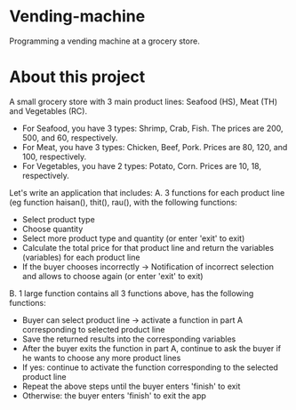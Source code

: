 # Vending-machine
Programming a vending machine at a grocery store.

# About this project
A small grocery store with 3 main product lines: Seafood (HS), Meat (TH) and Vegetables (RC).
 - For Seafood, you have 3 types: Shrimp, Crab, Fish. The prices are 200, 500, and 60, respectively.
 - For Meat, you have 3 types: Chicken, Beef, Pork. Prices are 80, 120, and 100, respectively.
 - For Vegetables, you have 2 types: Potato, Corn. Prices are 10, 18, respectively.

Let's write an application that includes:
A. 3 functions for each product line (eg function haisan(), thit(), rau(), with the following functions:
- Select product type
- Choose quantity
- Select more product type and quantity (or enter 'exit' to exit)
- Calculate the total price for that product line and return the variables (variables) for each product line
- If the buyer chooses incorrectly -> Notification of incorrect selection and allows to choose again (or enter 'exit' to exit)

B. 1 large function contains all 3 functions above, has the following functions:
- Buyer can select product line -> activate a function in part A corresponding to selected product line
- Save the returned results into the corresponding variables
- After the buyer exits the function in part A, continue to ask the buyer if he wants to choose any more product lines
- If yes: continue to activate the function corresponding to the selected product line
- Repeat the above steps until the buyer enters 'finish' to exit
- Otherwise: the buyer enters 'finish' to exit the app

